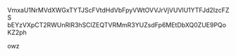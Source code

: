 VmxaU1NrMVdXWGxTYTJScFVtdHdVbFpyVWtOVVJrVjVUVlU1YTFJd2IzcFZS
bEYzVXpCT2RWUnRlR3hSClZEQTVRMmR3YUZsdFp6MEtDbXQ0ZUE9PQoKZ2ph

owz